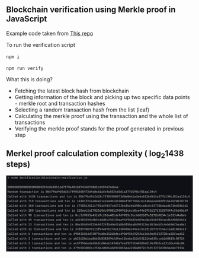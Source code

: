 ## Blockchain verification using Merkle proof in JavaScript

Example code taken from [This repo](https://gist.github.com/eddmann/6b8d0ddd3123c37f296b7680b8fa198a)

To run the verification script

`npm i`


`npm run verify`

What this is doing?
- Fetching the latest block hash from blockchain
- Getting information of the block and picking up two specific data points - merkle root and transaction hashes
- Selecting a random transaction hash from the list (leaf)
- Calculating the merkle proof using the transaction and the whole list of transactions
- Verifying the merkle proof stands for the proof generated in previous step

Merkel proof calculation complexity ( log<sub>2</sub>1438 steps)
-------
!["Merkle proof calculation"](assets/MerkelRootProofCalculation.png "Merkel Proof Calculations")

